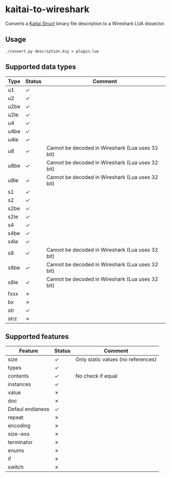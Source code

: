 # kaitai-to-wireshark
Converts a [Kaitai Struct](https://github.com/kaitai-io/kaitai_struct) binary file description to a Wireshark LUA dissector.

## Usage

``./convert.py description.ksy > plugin.lua``

## Supported data types

| Type | Status | Comment |
|------|--------|---------|
| u1   | ✓      |         |
| u2   | ✓      |         |
| u2be | ✓      |         |
| u2le | ✓      |         |
| u4   | ✓      |         |
| u4be | ✓      |         |
| u4le | ✓      |         |
| u8   | ✓      | Cannot be decoded in Wireshark (Lua uses 32 bit) |
| u8be | ✓      | Cannot be decoded in Wireshark (Lua uses 32 bit) |
| u8le | ✓      | Cannot be decoded in Wireshark (Lua uses 32 bit) |
| s1   | ✓      |         |
| s2   | ✓      |         |
| s2be | ✓      |         |
| s2le | ✓      |         |
| s4   | ✓      |         |
| s4be | ✓      |         |
| s4le | ✓      |         |
| s8   | ✓      | Cannot be decoded in Wireshark (Lua uses 32 bit) |
| s8be | ✓      | Cannot be decoded in Wireshark (Lua uses 32 bit) |
| s8le | ✓      | Cannot be decoded in Wireshark (Lua uses 32 bit) |
| fxxx | ✗      |         |
| bx   | ✗      |         |
| str  | ✓      |         |
| strz | ✗      |         |

## Supported features

| Feature | Status | Comment |
|---------|--------|---------|
| size    | ✓      | Only static values (no references) |
| types   | ✓      |         |
| contents | ✓     | No check if equal |
| instances | ✓    |         |
| value   | ✗      |         | 
| doc     | ✗      |         |
| Defaul endianess | ✓ |     |
| repeat |  ✗      |         |
| encoding | ✗     |         |
| size-eos | ✗     |         |
| terminator | ✗   |         |
| enums    | ✗     |         |
| if       | ✗     |         |
| switch   | ✗     |         |
